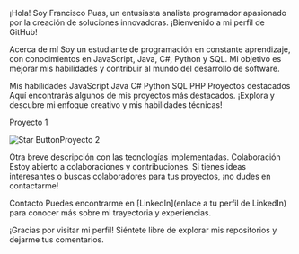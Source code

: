 ¡Hola! Soy Francisco Puas, un entusiasta analista programador apasionado por la creación de soluciones innovadoras. ¡Bienvenido a mi perfil de GitHub!

Acerca de mí
Soy un estudiante de programación en constante aprendizaje, con conocimientos en JavaScript, Java, C#, Python y SQL. Mi objetivo es mejorar mis habilidades y contribuir al mundo del desarrollo de software.

Mis habilidades
JavaScript
Java
C#
Python
SQL
PHP
Proyectos destacados
Aquí encontrarás algunos de mis proyectos más destacados. ¡Explora y descubre mi enfoque creativo y mis habilidades técnicas!

Proyecto 1

![Star Button](URL_DE_LA_IMAGEN_DEL_BOTON_STAR)Proyecto 2

Otra breve descripción con las tecnologías implementadas.
Colaboración
Estoy abierto a colaboraciones y contribuciones. Si tienes ideas interesantes o buscas colaboradores para tus proyectos, ¡no dudes en contactarme!

Contacto
Puedes encontrarme en [LinkedIn](enlace a tu perfil de LinkedIn) para conocer más sobre mi trayectoria y experiencias.

¡Gracias por visitar mi perfil! Siéntete libre de explorar mis repositorios y dejarme tus comentarios.
